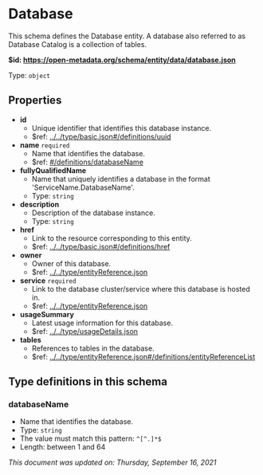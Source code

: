 # Database

This schema defines the Database entity. A database also referred to as Database Catalog is a collection of tables.

**$id: https://open-metadata.org/schema/entity/data/database.json**

Type: `object`

## Properties
 - **id**
   - Unique identifier that identifies this database instance.
   - $ref: [../../type/basic.json#/definitions/uuid](../types/basic.md#uuid)
 - **name** `required`
   - Name that identifies the database.
   - $ref: [#/definitions/databaseName](#databasename)
 - **fullyQualifiedName**
   - Name that uniquely identifies a database in the format 'ServiceName.DatabaseName'.
   - Type: `string`
 - **description**
   - Description of the database instance.
   - Type: `string`
 - **href**
   - Link to the resource corresponding to this entity.
   - $ref: [../../type/basic.json#/definitions/href](../types/basic.md#href)
 - **owner**
   - Owner of this database.
   - $ref: [../../type/entityReference.json](../types/entityreference.md)
 - **service** `required`
   - Link to the database cluster/service where this database is hosted in.
   - $ref: [../../type/entityReference.json](../types/entityreference.md)
 - **usageSummary**
   - Latest usage information for this database.
   - $ref: [../../type/usageDetails.json](../types/usagedetails.md)
 - **tables**
   - References to tables in the database.
   - $ref: [../../type/entityReference.json#/definitions/entityReferenceList](../types/entityreference.md#entityreferencelist)


## Type definitions in this schema
### databaseName

 - Name that identifies the database.
 - Type: `string`
 - The value must match this pattern: `^[^.]*$`
 - Length: between 1 and 64



_This document was updated on: Thursday, September 16, 2021_